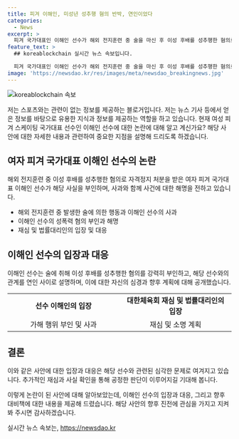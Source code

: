 ```yaml
---
title: 피겨 이해인, 미성년 성추행 혐의 반박, 연인이었다
categories:
  - News
excerpt: >
  피겨 국가대표인 이해인 선수가 해외 전지훈련 중 술을 마신 후 이성 후배를 성추행한 혐의로 3년 자격정지 처분을 받았다. 하지만 이해인은 음주는 반성하면서도 성추행은 거짓이라고 주장하며 사과했다. 이해인은 연인 관계로 밝히며, 미성년자와의 교제로 경각심 부족을 시인했고, 밀라노 올림픽 출전이 어려워 절망을 호소했다. 대한체육회 재심에서 성추행 부분을 소명할 예정이며, 법률대리인은 가벼운 스킨십이라 주장하고 선처를 구할 계획이라고 전했다.
feature_text: >
  ## koreablockchain 실시간 뉴스 속보입니다.

  피겨 국가대표인 이해인 선수가 해외 전지훈련 중 술을 마신 후 이성 후배를 성추행한 혐의로 3년 자격정지 처분을 받았다. 하지만 이해인은 음주는 반성하면서도 성추행은 거짓이라고 주장하며 사과했다. 이해인은 연인 관계로 밝히며, 미성년자와의 교제로 경각심 부족을 시인했고, 밀라노 올림픽 출전이 어려워 절망을 호소했다. 대한체육회 재심에서 성추행 부분을 소명할 예정이며, 법률대리인은 가벼운 스킨십이라 주장하고 선처를 구할 계획이라고 전했다.
image: 'https://newsdao.kr/res/images/meta/newsdao_breakingnews.jpg'
---
```


<p><img src="https://newsdao.kr/res/images/meta/newsdao_breakingnews.jpg" alt="koreablockchain 속보" /></p>

<p>저는 스포츠와는 관련이 없는 정보를 제공하는 블로거입니다. 저는 뉴스 기사 등에서 얻은 정보를 바탕으로 유용한 지식과 정보를 제공하는 역할을 하고 있습니다. 현재 여성 피겨 스케이팅 국가대표 선수인 이해인 선수에 대한 논란에 대해 알고 계신가요? 해당 사안에 대한 자세한 내용과 관련하여 중요한 지점을 설명해 드리도록 하겠습니다. </p>

<h2 data-ke-size="size26">여자 피겨 국가대표 이해인 선수의 논란</h2>

<p data-ke-size="size16">해외 전지훈련 중 이성 후배를 성추행한 혐의로 자격정지 처분을 받은 여자 피겨 국가대표 이해인 선수가 해당 사실을 부인하며, 사과와 함께 사건에 대한 해명을 전하고 있습니다.</p>

<ul>
    <li>해외 전지훈련 중 발생한 술에 의한 행동과 이해인 선수의 사과</li>
    <li>이해인 선수의 성폭력 혐의 부인과 해명</li>
    <li>재심 및 법률대리인의 입장 및 대응</li>
</ul>

<h2 data-ke-size="size26">이해인 선수의 입장과 대응</h2>

<p data-ke-size="size16">이해인 선수는 술에 취해 이성 후배를 성추행한 혐의를 강력히 부인하고, 해당 선수와의 관계를 연인 사이로 설명하며, 이에 대한 자신의 심경과 향후 계획에 대해 공개했습니다.</p>

<table>
    <colgroup>
        <col width="50%">
        <col width="50%">
    </colgroup>
    <tr>
        <td style="text-align: center; height: 17px;"><b>선수 이해인의 입장</b></td>
        <td style="text-align: center; height: 17px;"><b>대한체육회 재심 및 법률대리인의 입장</b></td>
    </tr>
    <tr>
        <td style="text-align: center; height: 17px;">가해 행위 부인 및 사과</td>
        <td style="text-align: center; height: 17px;">재심 및 소명 계획</td>
    </tr>
</table>

<h2 data-ke-size="size26">결론</h2>

<p data-ke-size="size16">이와 같은 사안에 대한 입장과 대응은 해당 선수와 관련된 심각한 문제로 여겨지고 있습니다. 추가적인 재심과 사실 확인을 통해 공정한 판단이 이루어지길 기대해 봅니다. </p>

<p>이렇게 논란이 된 사안에 대해 알아보았는데, 이해인 선수의 입장과 대응, 그리고 향후 대비책에 대한 내용을 제공해 드렸습니다. 해당 사안의 향후 진전에 관심을 가지고 지켜봐 주시면 감사하겠습니다.</p>
실시간 뉴스 속보는, <a href="https://newsdao.kr" rel="dofollow">https://newsdao.kr</a>


